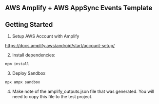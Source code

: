 ## AWS Amplify + AWS AppSync Events Template

## Getting Started

1. Setup AWS Account with Amplify

https://docs.amplify.aws/android/start/account-setup/

2. Install dependencies: 

```bash
npm install
```

3. Deploy Sandbox

```bash
npx ampx sandbox
```

4. Make note of the amplify_outputs.json file that was generated. You will need to copy this file to the test project.